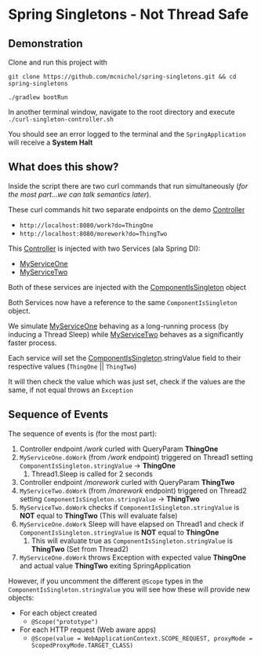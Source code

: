 # Spring Singletons - Not Thread Safe

## Demonstration
Clone and run this project with

`git clone https://github.com/mcnichol/spring-singletons.git && cd spring-singletons`

`./gradlew bootRun`

In another terminal window, navigate to the root directory and execute `./curl-singleton-controller.sh` 

You should see an error logged to the terminal and the `SpringApplication` will receive a **System Halt** 

## What does this show?
Inside the script there are two curl commands that run simultaneously (*for the most part...we can talk semantics later*).

These curl commands hit two separate endpoints on the demo [Controller](./src/main/java/com/mcnichol/spring/Controller.java)
 * `http://localhost:8080/work?do=ThingOne`
 * `http://localhost:8080/morework?do=ThingTwo`

This [Controller](./src/main/java/com/mcnichol/spring/Controller.java) is injected with two Services (ala Spring DI):
 * [MyServiceOne](./src/main/java/com/mcnichol/spring/MyServiceOne.java)
 * [MyServiceTwo](./src/main/java/com/mcnichol/spring/MyServiceTwo.java)

Both of these services are injected with the [ComponentIsSingleton](./src/main/java/com/mcnichol/spring/ComponentShouldBeSingleton.java) object

Both Services now have a reference to the same `ComponentIsSingleton` object.

We simulate [MyServiceOne](./src/main/java/com/mcnichol/spring/MyServiceOne.java) behaving as a long-running process (by inducing a Thread Sleep) while [MyServiceTwo](./src/main/java/com/mcnichol/spring/MyServiceTwo.java) behaves as a significantly faster process. 

Each service will set the [ComponentIsSingleton](./src/main/java/com/mcnichol/spring/ComponentShouldBeSingleton.java).stringValue field to their respective values (`ThingOne` || `ThingTwo`)

It will then check the value which was just set, check if the values are the same, if not equal throws an `Exception`

## Sequence of Events

The sequence of events is (for the most part):
1. Controller endpoint */work* curled with QueryParam **ThingOne**
1. `MyServiceOne.doWork` (from */work* endpoint) triggered on Thread1 setting `ComponentIsSingleton.stringValue` -> **ThingOne**
    1. Thread1.Sleep is called for 2 seconds
1. Controller endpoint */morework* curled with QueryParam **ThingTwo**
1. `MyServiceTwo.doWork` (from */morework* endpoint) triggered on Thread2 setting `ComponentIsSingleton.stringValue` -> **ThingTwo**
1. `MyServiceTwo.doWork` checks if `ComponentIsSingleton.stringValue` is **NOT** equal to **ThingTwo** (This will evaluate false)
1. `MyServiceOne.doWork` Sleep will have elapsed on Thread1 and check if `ComponentIsSingleton.stringValue` is **NOT** equal to **ThingOne** 
    1. This will evaluate true as `ComponentIsSingleton.stringValue` is **ThingTwo** (Set from Thread2)
1. `MyServiceOne.doWork` throws Exception with expected value **ThingOne** and actual value **ThingTwo** exiting SpringApplication

However, if you uncomment the different `@Scope` types in the `ComponentIsSingleton.stringValue` you will see how these will provide new objects:
 * For each object created
    * `@Scope("prototype")`
 * For each HTTP request (Web aware apps)
    * `@Scope(value = WebApplicationContext.SCOPE_REQUEST, proxyMode = ScopedProxyMode.TARGET_CLASS)`
